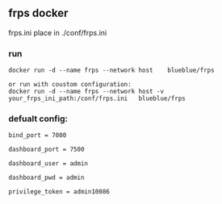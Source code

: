 ##  frps docker
frps.ini place in ./conf/frps.ini

###  run
```
docker run -d --name frps --network host    blueblue/frps
```

```
or run with coustom configuration:
docker run -d --name frps --network host -v  your_frps_ini_path:/conf/frps.ini   blueblue/frps
```

### defualt config:
```
bind_port = 7000

dashboard_port = 7500

dashboard_user = admin

dashboard_pwd = admin

privilege_token = admin10086
```
